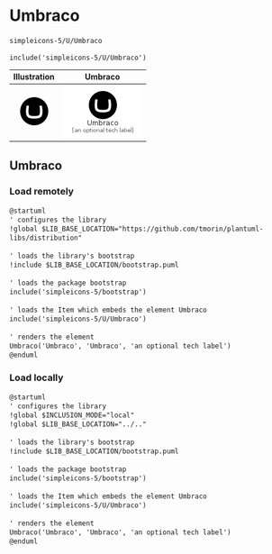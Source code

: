 # Umbraco


```text
simpleicons-5/U/Umbraco
```

```text
include('simpleicons-5/U/Umbraco')
```



| Illustration | Umbraco |
| :---: | :---: |
| ![illustration for Illustration](../../simpleicons-5/U/Umbraco.png) | ![illustration for Umbraco](../../simpleicons-5/U/Umbraco.Local.png) |




## Umbraco

### Load remotely
```plantuml
@startuml
' configures the library
!global $LIB_BASE_LOCATION="https://github.com/tmorin/plantuml-libs/distribution"

' loads the library's bootstrap
!include $LIB_BASE_LOCATION/bootstrap.puml

' loads the package bootstrap
include('simpleicons-5/bootstrap')

' loads the Item which embeds the element Umbraco
include('simpleicons-5/U/Umbraco')

' renders the element
Umbraco('Umbraco', 'Umbraco', 'an optional tech label')
@enduml
```

### Load locally
```plantuml
@startuml
' configures the library
!global $INCLUSION_MODE="local"
!global $LIB_BASE_LOCATION="../.."

' loads the library's bootstrap
!include $LIB_BASE_LOCATION/bootstrap.puml

' loads the package bootstrap
include('simpleicons-5/bootstrap')

' loads the Item which embeds the element Umbraco
include('simpleicons-5/U/Umbraco')

' renders the element
Umbraco('Umbraco', 'Umbraco', 'an optional tech label')
@enduml
```

